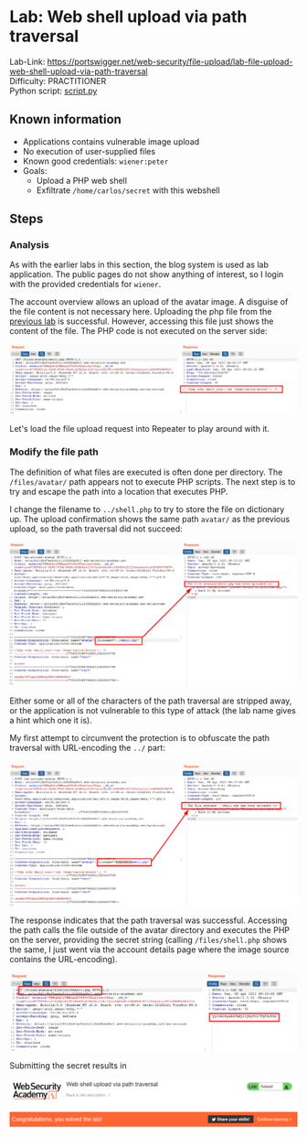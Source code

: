 # Lab: Web shell upload via path traversal

Lab-Link: <https://portswigger.net/web-security/file-upload/lab-file-upload-web-shell-upload-via-path-traversal>  
Difficulty: PRACTITIONER  
Python script: [script.py](script.py)  

## Known information

- Applications contains vulnerable image upload
- No execution of user-supplied files
- Known good credentials: `wiener:peter`
- Goals:
  - Upload a PHP web shell
  - Exfiltrate `/home/carlos/secret` with this webshell

## Steps

### Analysis

As with the earlier labs in this section, the blog system is used as lab application. The public pages do not show anything of interest, so I login with the provided credentials for `wiener`.

The account overview allows an upload of the avatar image. A disguise of the file content is not necessary here. Uploading the php file from the [previous lab](../Web_shell_upload_via_Content-Type_restriction_bypass/README.md) is successful. However, accessing this file just shows the content of the file. The PHP code is not executed on the server side:

![php_as_text](img/php_as_text.png)

Let's load the file upload request into Repeater to play around with it.

### Modify the file path

The definition of what files are executed is often done per directory. The `/files/avatar/` path appears not to execute PHP scripts. The next step is to try and escape the path into a location that executes PHP.

I change the filename to `../shell.php` to try to store the file on dictionary up. The upload confirmation shows the same path `avatar/` as the previous upload, so the path traversal did not succeed:

![traversal_stripped](img/traversal_stripped.png)

Either some or all of the characters of the path traversal are stripped away, or the application is not vulnerable to this type of attack (the lab name gives a hint which one it is).

My first attempt to circumvent the protection is to obfuscate the path traversal with URL-encoding the `../` part:

![traversal_successful](img/traversal_successful.png)

The response indicates that the path traversal was successful. Accessing the path calls the file outside of the avatar directory and executes the PHP on the server, providing the secret string (calling `/files/shell.php` shows the same, I just went via the account details page where the image source contains the URL-encoding). 

![secret](img/secret.png)

Submitting the secret results in

![success](img/success.png)
